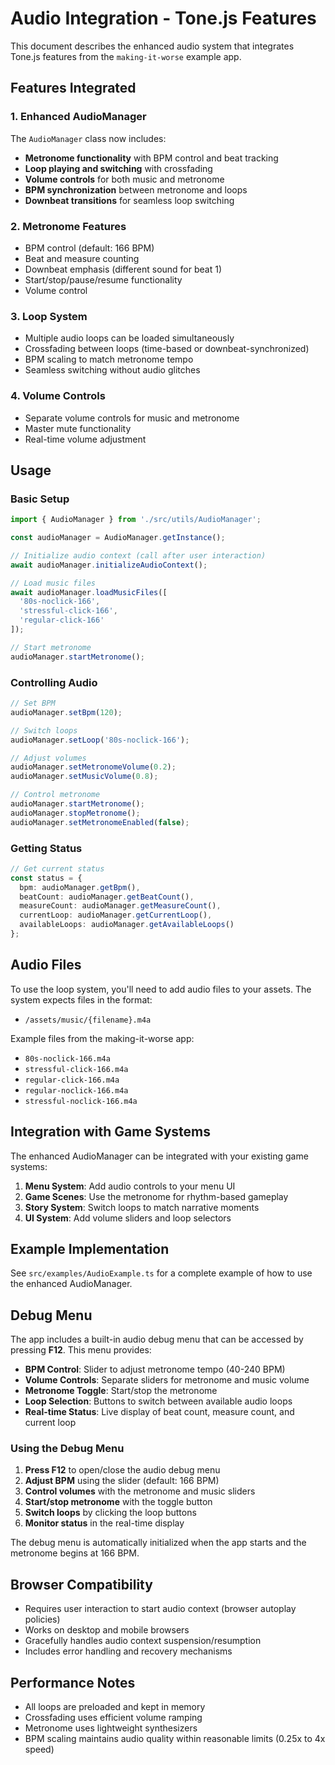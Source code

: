 # Audio Integration - Tone.js Features

This document describes the enhanced audio system that integrates Tone.js features from the `making-it-worse` example app.

## Features Integrated

### 1. Enhanced AudioManager
The `AudioManager` class now includes:

- **Metronome functionality** with BPM control and beat tracking
- **Loop playing and switching** with crossfading
- **Volume controls** for both music and metronome
- **BPM synchronization** between metronome and loops
- **Downbeat transitions** for seamless loop switching

### 2. Metronome Features
- BPM control (default: 166 BPM)
- Beat and measure counting
- Downbeat emphasis (different sound for beat 1)
- Start/stop/pause/resume functionality
- Volume control

### 3. Loop System
- Multiple audio loops can be loaded simultaneously
- Crossfading between loops (time-based or downbeat-synchronized)
- BPM scaling to match metronome tempo
- Seamless switching without audio glitches

### 4. Volume Controls
- Separate volume controls for music and metronome
- Master mute functionality
- Real-time volume adjustment

## Usage

### Basic Setup
```typescript
import { AudioManager } from './src/utils/AudioManager';

const audioManager = AudioManager.getInstance();

// Initialize audio context (call after user interaction)
await audioManager.initializeAudioContext();

// Load music files
await audioManager.loadMusicFiles([
  '80s-noclick-166',
  'stressful-click-166',
  'regular-click-166'
]);

// Start metronome
audioManager.startMetronome();
```

### Controlling Audio
```typescript
// Set BPM
audioManager.setBpm(120);

// Switch loops
audioManager.setLoop('80s-noclick-166');

// Adjust volumes
audioManager.setMetronomeVolume(0.2);
audioManager.setMusicVolume(0.8);

// Control metronome
audioManager.startMetronome();
audioManager.stopMetronome();
audioManager.setMetronomeEnabled(false);
```

### Getting Status
```typescript
// Get current status
const status = {
  bpm: audioManager.getBpm(),
  beatCount: audioManager.getBeatCount(),
  measureCount: audioManager.getMeasureCount(),
  currentLoop: audioManager.getCurrentLoop(),
  availableLoops: audioManager.getAvailableLoops()
};
```

## Audio Files

To use the loop system, you'll need to add audio files to your assets. The system expects files in the format:
- `/assets/music/{filename}.m4a`

Example files from the making-it-worse app:
- `80s-noclick-166.m4a`
- `stressful-click-166.m4a`
- `regular-click-166.m4a`
- `regular-noclick-166.m4a`
- `stressful-noclick-166.m4a`

## Integration with Game Systems

The enhanced AudioManager can be integrated with your existing game systems:

1. **Menu System**: Add audio controls to your menu UI
2. **Game Scenes**: Use the metronome for rhythm-based gameplay
3. **Story System**: Switch loops to match narrative moments
4. **UI System**: Add volume sliders and loop selectors

## Example Implementation

See `src/examples/AudioExample.ts` for a complete example of how to use the enhanced AudioManager.

## Debug Menu

The app includes a built-in audio debug menu that can be accessed by pressing **F12**. This menu provides:

- **BPM Control**: Slider to adjust metronome tempo (40-240 BPM)
- **Volume Controls**: Separate sliders for metronome and music volume
- **Metronome Toggle**: Start/stop the metronome
- **Loop Selection**: Buttons to switch between available audio loops
- **Real-time Status**: Live display of beat count, measure count, and current loop

### Using the Debug Menu

1. **Press F12** to open/close the audio debug menu
2. **Adjust BPM** using the slider (default: 166 BPM)
3. **Control volumes** with the metronome and music sliders
4. **Start/stop metronome** with the toggle button
5. **Switch loops** by clicking the loop buttons
6. **Monitor status** in the real-time display

The debug menu is automatically initialized when the app starts and the metronome begins at 166 BPM.

## Browser Compatibility

- Requires user interaction to start audio context (browser autoplay policies)
- Works on desktop and mobile browsers
- Gracefully handles audio context suspension/resumption
- Includes error handling and recovery mechanisms

## Performance Notes

- All loops are preloaded and kept in memory
- Crossfading uses efficient volume ramping
- Metronome uses lightweight synthesizers
- BPM scaling maintains audio quality within reasonable limits (0.25x to 4x speed)
